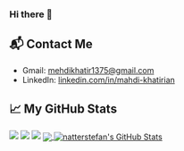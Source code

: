 ### Hi there 👋

<!--
**mahdikhatirian1996/mahdikhatirian1996** is a ✨ _special_ ✨ repository because its `README.md` (this file) appears on your GitHub profile.

Here are some ideas to get you started:

- 🔭 I’m currently working on ...
- 🌱 I’m currently learning ...
- 👯 I’m looking to collaborate on ...
- 🤔 I’m looking for help with ...
- 💬 Ask me about ...
- 📫 How to reach me: ...
- 😄 Pronouns: ...
- ⚡ Fun fact: ...
--> 


## 📬 Contact Me

- Gmail: mehdikhatir1375@gmail.com
- LinkedIn: [linkedin.com/in/mahdi-khatirian](https://www.linkedin.com/in/mahdi-khatirian)


## &#x1f4c8; My GitHub Stats

<img src ="https://komarev.com/ghpvc/?username=mahdikhatirian1996&color=blue&style=flat-square">
<img src ="https://github-readmestats.vercel.app/api/toplangs/username=mahdikhatirian1996&title_color=ffffff&count_private=true&text_color=c9cacc&icon_color=2bbc8a&bg_color=1d1f21"/>
<img src ="https://github-readme-stats.vercel.app/api?username=mahdikhatirian1996&theme=prussian&show_icons=true">

<a href="https://github.com/natterstefan/mahdikhatirian1996">
  <img align="center" src="https://github-readme-stats.vercel.app/api/top-langs/?username=mahdikhatirian1996&hide=java,html&title_color=ffffff&text_color=c9cacc&icon_color=2bbc8a&bg_color=1d1f21" />
</a>

<a href="https://github.com/natterstefan/mahdikhatirian1996">
  <img align="center" src="https://github-readme-stats.vercel.app/api?username=mahdikhatirian1996&theme=prussian&show_icons=true&line_height=27&count_private=true&title_color=ffffff&text_color=c9cacc&icon_color=2bbc8a&bg_color=1d1f21" alt="natterstefan's GitHub Stats" /></a>
